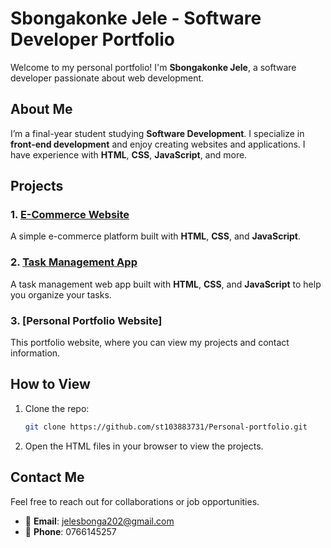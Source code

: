 
# Sbongakonke Jele - Software Developer Portfolio

Welcome to my personal portfolio! I'm **Sbongakonke Jele**, a software developer passionate about web development.

## About Me

I’m a final-year student studying **Software Development**. I specialize in **front-end development** and enjoy creating websites and applications. I have experience with **HTML**, **CSS**, **JavaScript**, and more.

## Projects

### 1. [E-Commerce Website](https://github.com/st10383731/E-com-Website)
A simple e-commerce platform built with **HTML**, **CSS**, and **JavaScript**.



### 2. [Task Management App](https://github.com/st10383731/Task-Management-Web-App)
A task management web app built with **HTML**, **CSS**, and **JavaScript** to help you organize your tasks.



### 3. [Personal Portfolio Website]
This portfolio website, where you can view my projects and contact information.



## How to View

1. Clone the repo:
   ```bash
   git clone https://github.com/st103883731/Personal-portfolio.git
   ```

2. Open the HTML files in your browser to view the projects.

## Contact Me

Feel free to reach out for collaborations or job opportunities.

- 📧 **Email**: jelesbonga202@gmail.com
- 📱 **Phone**: 0766145257

